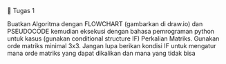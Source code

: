 📘 Tugas 1

Buatkan Algoritma dengan FLOWCHART (gambarkan di draw.io) dan PSEUDOCODE kemudian eksekusi dengan bahasa pemrograman python untuk kasus (gunakan conditional structure IF) Perkalian Matriks. Gunakan orde matriks minimal 3x3. Jangan lupa berikan kondisi IF untuk mengatur mana orde matriks yang dapat dikalikan dan mana yang tidak bisa
